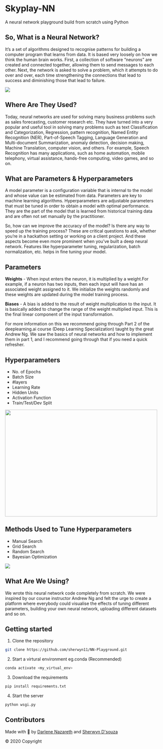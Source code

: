 # Skyplay-NN

A neural network playground build from scratch using Python

## So, What is a Neural Network?
It’s a set of algorithms designed to recognise patterns for building a computer program that learns from data. It is based very loosely on how we think the human brain works. First, a collection of software “neurons” are created and connected together, allowing them to send messages to each other. Next, the network is asked to solve a problem, which it attempts to do over and over, each time strengthening the connections that lead to success and diminishing those that lead to failure.

<img src='Readme_requirements/nn.png'/>

## Where Are They Used?
Today, neural networks are used for solving many business problems such as sales forecasting, customer research etc. They have turned into a very popular and useful tool in solving many problems such as text Classification and Categorization, Regression, pattern recognition, Named Entity Recognition (NER), Part-of-Speech Tagging, Language Generation and Multi-document Summarization, anomaly detection, decision making, Machine Translation, computer vision, and others. For example, Speech Recognition has many applications, such as home automation, mobile telephony, virtual assistance, hands-free computing, video games, and so on.

## What are Parameters & Hyperparameters
A model parameter is a configuration variable that is internal to the model and whose value can be estimated from data. Parameters are key to machine learning algorithms. Hyperparameters are adjustable parameters that must be tuned in order to obtain a model with optimal performance. They are the part of the model that is learned from historical training data and are often not set manually by the practitioner.

So, how can we improve the accuracy of the model? Is there any way to speed up the training process? These are critical questions to ask, whether you’re in a hackathon setting or working on a client project. And these aspects become even more prominent when you’ve built a deep neural network. Features like hyperparameter tuning, regularization, batch normalization, etc. helps in fine tuning your model.

## Parameters
<b>Weights</b> - When input enters the neuron, it is multiplied by a weight.For example, if a neuron has two inputs, then each input will have has an associated weight assigned to it. We initialize the weights randomly and these weights are updated during the model training process.

<b>Biases</b> - A bias is added to the result of weight multiplication to the input. It is basically added to change the range of the weight multiplied input. This is the final linear component of the input transformation.

For more information on this we recommend going through Part 2 of the deeplearning.ai course (Deep Learning Specialization) taught by the great Andrew Ng. We saw the basics of neural networks and how to implement them in part 1, and I recommend going through that if you need a quick refresher.

## Hyperparameters
<ul>
<li>No. of Epochs</li>
<li>Batch Size</li>
<li>#layers</li>
<li>Learning Rate</li>
<li>Hidden Units</li>
<li>Activation Function</li>
<li>Train/Test/Dev Split</li>
</ul>

<img src="https://mlfromscratch.com/content/images/2019/12/activation-functions-1.gif" height="350px" width="500px"/>

## Methods Used to Tune Hyperparameters
<ul>
<li>Manual Search</li>
<li>Grid Search</li>
<li>Random Search</li>
<li>Bayesian Optimization</li>
</ul>

![](https://miro.medium.com/max/1240/1*SjtKOauOXFVjWRR7iCtHiA.gif)

## What Are We Using?
We wrote this neural network code completely from scratch. We were inspired by our course instructor Andrew Ng and felt the urge to create a platform where everybody could visualise the effects of tuning different parameters, building your own neural network, uploading different datasets and so on.

## Getting started

1. Clone the repository
```bash
git clone https://github.com/sherwyn11/NN-Playground.git
```
2. Start a virtural environment eg.conda (Recommended)
```bash
conda activate <my_virtual_env>
```

3. Download the requirements
```bash
pip install requirements.txt
```

4. Start the server
```bash
python wsgi.py
```

## Contributors

Made with 💙 by <a href="https://github.com/Darlene-Naz">Darlene Nazareth</a> and <a href="https://github.com/sherwyn11">Sherwyn D'souza</a></b>

© 2020 Copyright
